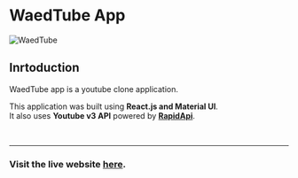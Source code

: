# WaedTube App

![WaedTube](https://user-images.githubusercontent.com/63124632/193048469-a0056071-1b2c-407f-b37f-4d1cb1802d7b.PNG)



## Inrtoduction

WaedTube app is a youtube clone application.

This application was built using <b>React.js and Material UI</b>. <br/>
It also uses <b>Youtube v3 API</b> powered by <b>[RapidApi](https://rapidapi.com/)</b>.

<br />

<hr />

### Visit the live website [here](https://waedtube.netlify.app/).
